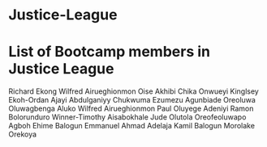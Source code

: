 # Justice-League
List of Bootcamp members in Justice League
========================================
Richard Ekong
Wilfred Airueghionmon
Oise Akhibi
Chika Onwueyi
Kinglsey Ekoh-Ordan
Ajayi Abdulganiyy
Chukwuma Ezumezu
Agunbiade Oreoluwa
Oluwagbenga Aluko
Wilfred Airueghionmon
Paul Oluyege
Adeniyi Ramon
Bolorunduro Winner-Timothy
Aisabokhale Jude
Olutola Oreofeoluwapo
Agboh Ehime
Balogun Emmanuel
Ahmad Adelaja
Kamil Balogun
Morolake Orekoya
